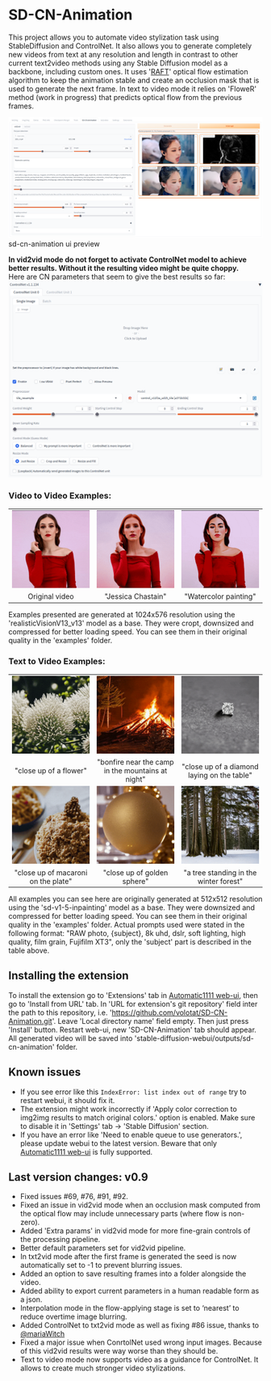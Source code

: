 # SD-CN-Animation
This project allows you to automate video stylization task using StableDiffusion and ControlNet. It also allows you to generate completely new videos from text at any resolution and length in contrast to other current text2video methods using any Stable Diffusion model as a backbone, including custom ones. It uses '[RAFT](https://github.com/princeton-vl/RAFT)' optical flow estimation algorithm to keep the animation stable and create an occlusion mask that is used to generate the next frame. In text to video mode it relies on 'FloweR' method (work in progress) that predicts optical flow from the previous frames.

![sd-cn-animation ui preview](examples/ui_preview.png)
sd-cn-animation ui preview

**In vid2vid mode do not forget to activate ControlNet model to achieve better results. Without it the resulting video might be quite choppy.**  
Here are CN parameters that seem to give the best results so far:  
![sd-cn-animation cn params](examples/cn_settings.png)


### Video to Video Examples:
</table>
<table class="center">
<tr>
 <td><img src="examples/girl_org.gif" raw=true></td>
 <td><img src="examples/girl_to_jc.gif" raw=true></td>
 <td><img src="examples/girl_to_wc.gif" raw=true></td>
</tr>
<tr>
 <td width=33% align="center">Original video</td>
 <td width=33% align="center">"Jessica Chastain"</td>
 <td width=33% align="center">"Watercolor painting"</td>
</tr>
</table>

Examples presented are generated at 1024x576 resolution using the 'realisticVisionV13_v13' model as a base. They were cropt, downsized and compressed for better loading speed. You can see them in their original quality in the 'examples' folder. 

### Text to Video Examples:
</table>
<table class="center">
<tr>
 <td><img src="examples/flower_1.gif" raw=true></td>
 <td><img src="examples/bonfire_1.gif" raw=true></td>
 <td><img src="examples/diamond_4.gif" raw=true></td>
</tr>
<tr>
 <td width=33% align="center">"close up of a flower"</td>
 <td width=33% align="center">"bonfire near the camp in the mountains at night"</td>
 <td width=33% align="center">"close up of a diamond laying on the table"</td>
</tr>
<tr>
 <td><img src="examples/macaroni_1.gif" raw=true></td>
 <td><img src="examples/gold_1.gif" raw=true></td>
 <td><img src="examples/tree_2.gif" raw=true></td>
</tr>
<tr>
 <td width=33% align="center">"close up of macaroni on the plate"</td>
 <td width=33% align="center">"close up of golden sphere"</td>
 <td width=33% align="center">"a tree standing in the winter forest"</td>
</tr>
</table>

All examples you can see here are originally generated at 512x512 resolution using the 'sd-v1-5-inpainting' model as a base. They were downsized and compressed for better loading speed. You can see them in their original quality in the 'examples' folder. Actual prompts used were stated in the following format: "RAW photo, {subject}, 8k uhd, dslr, soft lighting, high quality, film grain, Fujifilm XT3", only the 'subject' part is described in the table above.

## Installing the extension
To install the extension go to 'Extensions' tab in [Automatic1111 web-ui](https://github.com/AUTOMATIC1111/stable-diffusion-webui), then go to 'Install from URL' tab. In 'URL for extension's git repository' field inter the path to this repository, i.e. 'https://github.com/volotat/SD-CN-Animation.git'. Leave 'Local directory name' field empty. Then just press 'Install' button. Restart web-ui, new 'SD-CN-Animation' tab should appear. All generated video will be saved into 'stable-diffusion-webui/outputs/sd-cn-animation' folder.

## Known issues
* If you see error like this ```IndexError: list index out of range``` try to restart webui, it should fix it.
* The extension might work incorrectly if 'Apply color correction to img2img results to match original colors.' option is enabled. Make sure to disable it in 'Settings' tab -> 'Stable Diffusion' section. 
* If you have an error like 'Need to enable queue to use generators.', please update webui to the latest version. Beware that only [Automatic1111 web-ui](https://github.com/AUTOMATIC1111/stable-diffusion-webui) is fully supported.

## Last version changes: v0.9
* Fixed issues #69, #76, #91, #92.
* Fixed an issue in vid2vid mode when an occlusion mask computed from the optical flow may include unnecessary parts (where flow is non-zero).
* Added 'Extra params' in vid2vid mode for more fine-grain controls of the processing pipeline.
* Better default parameters set for vid2vid pipeline.
* In txt2vid mode after the first frame is generated the seed is now automatically set to -1 to prevent blurring issues.
* Added an option to save resulting frames into a folder alongside the video.
* Added ability to export current parameters in a human readable form as a json.
* Interpolation mode in the flow-applying stage is set to ‘nearest’ to reduce overtime image blurring.
* Added ControlNet to txt2vid mode as well as fixing #86 issue, thanks to [@mariaWitch](https://github.com/mariaWitch)
* Fixed a major issue when ConrtolNet used wrong input images. Because of this vid2vid results were way worse than they should be.
* Text to video mode now supports video as a guidance for ControlNet. It allows to create much stronger video stylizations.
